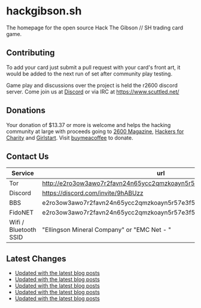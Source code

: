 # hackgibson.sh
The homepage for the open source Hack The Gibson // SH trading card game.


## Contributing

To add your card just submit a pull request with your card's front art, it would be added to the next run of set after community play testing.

Game play and discussions over the project is held the r2600 discord server. Come join us at [Discord](https://discord.com/invite/9hABUzz) or via IRC at https://www.scuttled.net/


## Donations

Your donation of $13.37 or more is welcome and helps the hacking community at large with proceeds going to [2600 Magazine](https://2600.com/), [Hackers for Charity](https://hackersforcharity.org) and [Girlstart](https://girlstart.org).  Visit [buymeacoffee](https://www.buymeacoffee.com/hackgibson.sh) to donate.


## Contact Us

Service | url
-|-
Tor | http://e2ro3ow3awo7r2favn24n65ycc2qmzkoayn5r57e3f56nvjwdcgg32ad.onion
Discord | https://discord.com/invite/9hABUzz
BBS | e2ro3ow3awo7r2favn24n65ycc2qmzkoayn5r57e3f56nvjwdcgg32ad.onion:23
FidoNET | e2ro3ow3awo7r2favn24n65ycc2qmzkoayn5r57e3f56nvjwdcgg32ad.onion:24554
Wifi / Bluetooth SSID | "Ellingson Mineral Company" or "EMC Net - <fidonet address>"

## Latest Changes
<!-- BLOG-POST-LIST:START -->
- [Updated with the latest blog posts](https://github.com/DFW2600/hackgibson.sh/commit/69263b73c77ba014ff0ec97b8c14fe49e36411f2)
- [Updated with the latest blog posts](https://github.com/DFW2600/hackgibson.sh/commit/33a50c44f641e40b9d0e4dda603a710a820e2a1f)
- [Updated with the latest blog posts](https://github.com/DFW2600/hackgibson.sh/commit/ac8edc98c273a79dd2400881ccd5f9b6df2a8040)
- [Updated with the latest blog posts](https://github.com/DFW2600/hackgibson.sh/commit/53dc7bc56b627b0e0f8d371637b50861d2b3d755)
- [Updated with the latest blog posts](https://github.com/DFW2600/hackgibson.sh/commit/16e3c7f92011ee8db0f4516606111dbe6e52a779)
<!-- BLOG-POST-LIST:END -->
